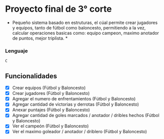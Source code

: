 # Proyecto final de 3° corte
* Pequeño sistema basado en estruturas, el cúal permite crear jugadores y equipos, tanto de fútbol como baloncesto, permitiendo a la vez, calcular operaciones basicas como: equipo campeon, maximo anotador de puntos, mejor triplista. *
### Lenguaje
```
C
```
## Funcionalidades
- [x] Crear equipos (Fútbol y Baloncesto)
- [x] Crear jugadores (Fútbol y Baloncesto)
- [x] Agregar el numero de enfrentamientos (Fútbol y Baloncesto)
- [x] Agregar cantidad de victorias y derrotas (Fútbol y Baloncesto)
- [x] Anexar puntajes (Fútbol y Baloncesto)
- [x] Agregar cantidad de goles marcados / anotador / dribles hechos (Fútbol y Baloncesto)
- [x] Ver el campeón (Fútbol y Baloncesto)
- [x] Ver el maximo goleador / anotador / driblero (Fútbol y Baloncesto)